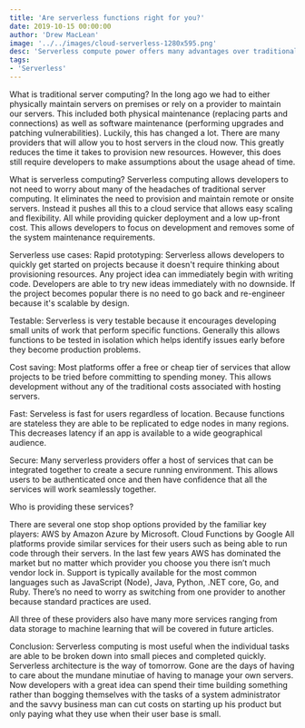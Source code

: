 ```yaml
---
title: 'Are serverless functions right for you?'
date: 2019-10-15 00:00:00
author: 'Drew MacLean'
image: '../../images/cloud-serverless-1280x595.png'
desc: 'Serverless compute power offers many advantages over traditional server infrastructure. In this article we’ll look at some of those advantages and examine if they are right for your product.'
tags:
- 'Serverless'
---
```


What is traditional server computing?
In the long ago we had to either physically maintain servers on premises or rely on a provider to maintain our servers. This included both physical maintenance (replacing parts and connections) as well as software maintenance (performing upgrades and patching vulnerabilities). Luckily, this has changed a lot. There are many providers that will allow you to host servers in the cloud now. This greatly reduces the time it takes to provision new resources. However, this does still require developers to make assumptions about the usage ahead of time.


What is serverless computing?
Serverless computing allows developers to not need to worry about many of the headaches of traditional server computing. It eliminates the need to provision and maintain remote or onsite  servers. Instead it pushes all this to a cloud service that allows easy scaling and flexibility. All while providing quicker deployment and a low up-front cost. This allows developers to focus on development and removes some of the system maintenance requirements. 

Serverless use cases:
Rapid prototyping:
Serverless allows developers to quickly get started on projects because it doesn't require thinking about provisioning resources. Any project idea can immediately begin with writing code. Developers are able to try new ideas immediately with no downside. If the project becomes popular there is no need to go back and re-engineer because it's scalable by design.

Testable:
Serverless is very testable because it encourages developing small units of work that perform specific functions. Generally this allows functions to be tested in isolation which helps identify issues early before they become production problems.

Cost saving:
Most platforms offer a free or cheap tier of services that allow projects to be tried before committing to spending money. This allows development without any of the traditional costs associated with hosting servers. 

Fast:
Serveless is fast for users regardless of location. Because functions are stateless they are able to be replicated to edge nodes in many regions. This decreases latency if an app is available to a wide geographical audience.

Secure:
Many serverless providers offer a host of services that can be integrated together to create a secure running environment. This allows users to be authenticated once and then have confidence that all the services will work seamlessly together.

Who is providing these services?

There are several one stop shop options provided by the familiar key players:
AWS by Amazon
Azure by Microsoft. 
Cloud Functions by Google
All platforms provide similar services for their users such as being able to run code through their servers. In the last few years AWS has dominated the market but no matter which provider you choose you there isn’t much vendor lock in. Support is typically available for the most common languages such as JavaScript (Node), Java, Python, .NET core, Go, and Ruby. There’s no need to worry as switching from one provider to another because standard practices are used.

All three of these providers also have many more services ranging from data storage to machine learning that will be covered in future articles.


Conclusion:
Serverless computing is most useful when the individual tasks are able to be broken down into small pieces and completed quickly. Serverless architecture is the way of tomorrow. Gone are the days of having to care about the mundane minutiae of having to manage your own servers. Now developers with a great idea can spend their time building something rather than bogging themselves with the tasks of a system administrator and the savvy business man can cut costs on starting up his product but only paying what they use when their user base is small. 
